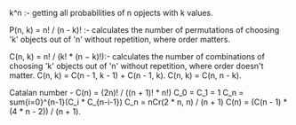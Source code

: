 k^n :- getting all probabilities of n opjects with k values.


P(n, k) = n! / (n - k)! :- calculates the number of permutations of choosing 'k' objects out of 'n' without repetition, where order matters.

C(n, k) = n! / (k! * (n − k)!):- calculates the number of combinations of choosing 'k' objects out of 'n' without repetition, where order doesn't matter.
C(n, k) = C(n - 1, k - 1) + C(n - 1, k).
C(n, k) = C(n, n - k).

Catalan number - C(n) = (2n)! / ((n + 1)! * n!) 
C_0 = C_1 = 1
C_n = sum{i=0}^{n-1}(C_i * C_{n-i-1})
C_n = nCr(2 * n, n) / (n + 1)
C(n) = (C(n - 1) * (4 * n - 2)) / (n + 1).
